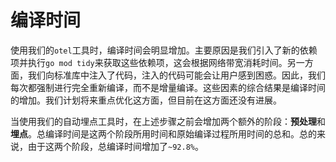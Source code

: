 # 编译时间
使用我们的`otel`工具时，编译时间会明显增加。主要原因是我们引入了新的依赖项并执行`go mod tidy`来获取这些依赖项，这会根据网络带宽消耗时间。另一方面，我们向标准库中注入了代码，注入的代码可能会让用户感到困惑。因此，我们每次都强制进行完全重新编译，而不是增量编译。这些因素的综合结果是编译时间的增加。我们计划将来重点优化这方面，但目前在这方面还没有进展。

当使用我们的自动埋点工具时，在上述步骤之前会增加两个额外的阶段：**预处理**和**埋点**。总编译时间是这两个阶段所用时间和原始编译过程所用时间的总和。总的来说，由于这两个阶段，总编译时间增加了`~92.8%`。
